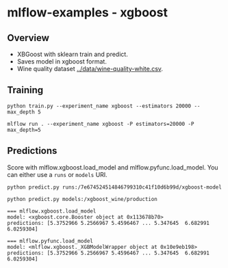 # mlflow-examples - xgboost

## Overview
* XBGoost with sklearn train and predict.
* Saves model in xgboost format.
* Wine quality dataset [../data/wine-quality-white.csv](../data/wine-quality-white.csv).

## Training

```
python train.py --experiment_name xgboost --estimators 20000 --max_depth 5 
```
```
mlflow run . --experiment_name xgboost -P estimators=20000 -P max_depth=5 
```

## Predictions

Score with mlflow.xgboost.load_model and mlflow.pyfunc.load_model.
You can either use a `runs` or `models` URI.
```
python predict.py runs:/7e674524514846799310c41f10d6b99d/xgboost-model
```

```
python predict.py models:/xgboost_wine/production
```

```
=== mlflow.xgboost.load_model
model: <xgboost.core.Booster object at 0x113678b70>
predictions: [5.3752966 5.2566967 5.4596467 ... 5.347645  6.682991  6.0259304]

=== mlflow.pyfunc.load_model
model: <mlflow.xgboost._XGBModelWrapper object at 0x10e9eb198>
predictions: [5.3752966 5.2566967 5.4596467 ... 5.347645  6.682991  6.0259304]
```


